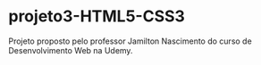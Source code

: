 # projeto3-HTML5-CSS3
Projeto proposto pelo professor Jamilton Nascimento do curso de Desenvolvimento Web na Udemy.
